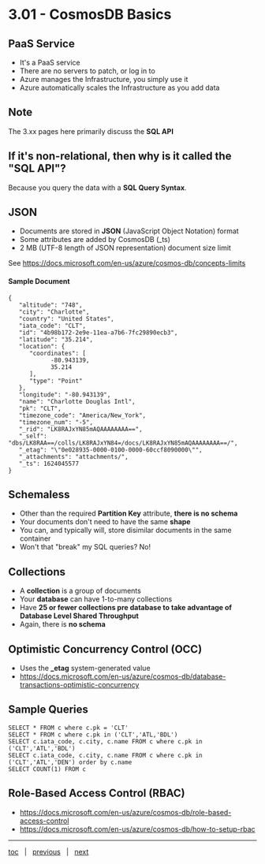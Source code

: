 # 3.01 - CosmosDB Basics

## PaaS Service

- It's a PaaS service
- There are no servers to patch, or log in to
- Azure manages the Infrastructure, you simply use it
- Azure automatically scales the Infrastructure as you add data


## Note

The 3.xx pages here primarily discuss the **SQL API**

## If it's non-relational, then why is it called the "SQL API"?

Because you query the data with a **SQL Query Syntax**.

## JSON

- Documents are stored in **JSON** (JavaScript Object Notation) format
- Some attributes are added by CosmosDB (_ts)
- 2 MB (UTF-8 length of JSON representation) document size limit

See https://docs.microsoft.com/en-us/azure/cosmos-db/concepts-limits

#### Sample Document

```
{
   "altitude": "748",
   "city": "Charlotte",
   "country": "United States",
   "iata_code": "CLT",
   "id": "4b98b172-2e9e-11ea-a7b6-7fc29890ecb3",
   "latitude": "35.214",
   "location": {
      "coordinates": [
            -80.943139,
            35.214
      ],
      "type": "Point"
   },
   "longitude": "-80.943139",
   "name": "Charlotte Douglas Intl",
   "pk": "CLT",
   "timezone_code": "America/New_York",
   "timezone_num": "-5",
   "_rid": "LK8RAJxYN85mAQAAAAAAAA==",
   "_self": "dbs/LK8RAA==/colls/LK8RAJxYN84=/docs/LK8RAJxYN85mAQAAAAAAAA==/",
   "_etag": "\"0e028935-0000-0100-0000-60ccf8090000\"",
   "_attachments": "attachments/",
   "_ts": 1624045577
}
```

## Schemaless

- Other than the required **Partition Key** attribute, **there is no schema**
- Your documents don't need to have the same **shape**
- You can, and typically will, store disimilar documents in the same container
- Won't that "break" my SQL queries?  No!


## Collections

- A **collection** is a group of documents
- Your **database** can have 1-to-many collections
- Have **25 or fewer collections pre database to take advantage of Database Level Shared Throughput**
- Again, there is **no schema**


## Optimistic Concurrency Control (OCC)

- Uses the **_etag** system-generated value
- https://docs.microsoft.com/en-us/azure/cosmos-db/database-transactions-optimistic-concurrency


## Sample Queries

```
SELECT * FROM c where c.pk = 'CLT'
SELECT * FROM c where c.pk in ('CLT','ATL,'BDL')
SELECT c.iata_code, c.city, c.name FROM c where c.pk in ('CLT','ATL','BDL')
SELECT c.iata_code, c.city, c.name FROM c where c.pk in ('CLT','ATL','DEN') order by c.name
SELECT COUNT(1) FROM c
```

## Role-Based Access Control (RBAC)

- https://docs.microsoft.com/en-us/azure/cosmos-db/role-based-access-control
- https://docs.microsoft.com/en-us/azure/cosmos-db/how-to-setup-rbac

---

[toc](0_table_of_contents.md) &nbsp; |  &nbsp; [previous](0_table_of_contents.md) &nbsp; | &nbsp; [next](3_02_cosmosdb_non_features.md) &nbsp;
